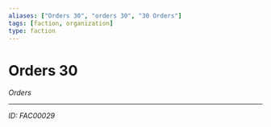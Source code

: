 ```yaml
---
aliases: ["Orders 30", "orders 30", "30 Orders"]
tags: [faction, organization]
type: faction
---
```


# Orders 30

*Orders*

---
*ID: FAC00029*